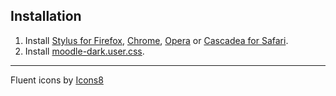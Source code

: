 ## Installation

1. Install [Stylus for Firefox](https://addons.mozilla.org/en-US/firefox/addon/styl-us/), [Chrome](https://chrome.google.com/webstore/detail/stylus/clngdbkpkpeebahjckkjfobafhncgmne), [Opera](https://addons.opera.com/en-gb/extensions/details/stylus/) or [Cascadea for Safari](https://cascadea.app/).
2. Install [moodle-dark.user.css](https://raw.githubusercontent.com/GioIacca9/Moodle-Dark/master/moodle-dark.user.css).

---

Fluent icons by [Icons8](https://icons8.com)